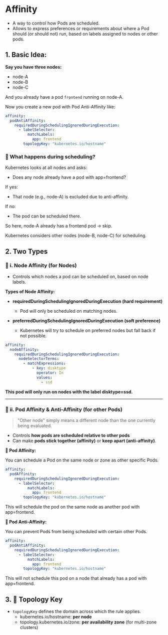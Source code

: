 # Affinity

- A way to control how Pods are scheduled.
- Allows to express preferences or requirements about where a Pod should (or should not) run, based on labels assigned to nodes or other pods.

## 1. Basic Idea:

**Say you have three nodes:**
- node-A
- node-B
- node-C

And you already have a pod ``frontend`` running on node-A.


Now you create a new pod with Pod Anti-Affinity like:

```yaml
affinity:
  podAntiAffinity:
    requiredDuringSchedulingIgnoredDuringExecution:
      - labelSelector:
          matchLabels:
            app: frontend
        topologyKey: "kubernetes.io/hostname"
```

### 🔄 What happens during scheduling?

Kubernetes looks at all nodes and asks:

- Does any node already have a pod with app=frontend?

If yes:

- That node (e.g., node-A) is excluded due to anti-affinity.

If no:

- The pod can be scheduled there.

So here, node-A already has a frontend pod → skip.

Kubernetes considers other nodes (node-B, node-C) for scheduling.


## 2. Two Types

### 🔷 i. Node Affinity (for Nodes)

-  Controls which nodes a pod can be scheduled on, based on node labels.

**Types of Node Affinity:**

- **requiredDuringSchedulingIgnoredDuringExecution (hard requirement)**
    - Pod will only be scheduled on matching nodes.

- **preferredDuringSchedulingIgnoredDuringExecution (soft preference)**
    - Kubernetes will try to schedule on preferred nodes but fall back if not possible.

```yaml
affinity:
  nodeAffinity:
    requiredDuringSchedulingIgnoredDuringExecution:
      nodeSelectorTerms:
        - matchExpressions:
            - key: disktype
              operator: In
              values:
                - ssd
```

**This pod will only run on nodes with the label disktype=ssd.**

---


### 🔷 ii. Pod Affinity & Anti-Affinity (for other Pods)

> "Other node" simply means a different node than the one currently being evaluated.


- Controls **how pods are scheduled relative to other pods**
- Can make **pods stick together (affinity)** or **keep apart (anti-affinity)**.

**🧲 Pod Affinity:**

You can schedule a Pod on the same node or zone as other specific Pods.

```yaml
affinity:
  podAffinity:
    requiredDuringSchedulingIgnoredDuringExecution:
      - labelSelector:
          matchLabels:
            app: frontend
        topologyKey: "kubernetes.io/hostname"
```

This will schedule the pod on the same node as another pod with app=frontend.


**🚫 Pod Anti-Affinity:**

You can prevent Pods from being scheduled with certain other Pods.

```yaml
affinity:
  podAntiAffinity:
    requiredDuringSchedulingIgnoredDuringExecution:
      - labelSelector:
          matchLabels:
            app: frontend
        topologyKey: "kubernetes.io/hostname"
```

This will not schedule this pod on a node that already has a pod with app=frontend.


## 3. 🔧 Topology Key

- ``topologyKey`` defines the domain across which the rule applies.
    - kubernetes.io/hostname: **per node**
    - topology.kubernetes.io/zone: **per availability zone** (for multi-zone clusters)
